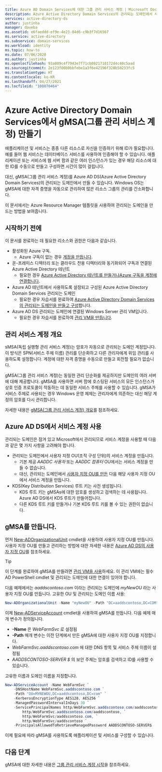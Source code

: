 ```yaml
---
title: Azure AD Domain Services에 대한 그룹 관리 서비스 계정 | Microsoft Docs
description: Azure Active Directory Domain Services의 관리되는 도메인에서 사용할 gMSA(그룹 관리 서비스 계정)를 만드는 방법 알아보기
services: active-directory-ds
author: justinha
manager: daveba
ms.assetid: e6faeddd-ef9e-4e23-84d6-c9b3f7d16567
ms.service: active-directory
ms.subservice: domain-services
ms.workload: identity
ms.topic: how-to
ms.date: 07/06/2020
ms.author: justinha
ms.openlocfilehash: 93a809c4f7943e7f71cb0821718172d4c40c5aad
ms.sourcegitcommit: 2e123f00b9bbfebe1a3f6e42196f328b50233fc5
ms.translationtype: HT
ms.contentlocale: ko-KR
ms.lasthandoff: 04/27/2021
ms.locfileid: "108070464"
---
```

# <a name="create-a-group-managed-service-account-gmsa-in-azure-active-directory-domain-services"></a>Azure Active Directory Domain Services에서 gMSA(그룹 관리 서비스 계정) 만들기

애플리케이션 및 서비스는 종종 다른 리소스로 자신을 인증하기 위해 ID가 필요합니다. 예를 들어 웹 서비스는 데이터베이스 서비스를 사용하여 인증해야 할 수 있습니다. 애플리케이션 또는 서비스에 웹 서버 팜과 같은 여러 인스턴스가 있는 경우 해당 리소스에 대한 ID를 수동으로 만들고 구성하면 시간이 많이 걸립니다.

대신, gMSA(그룹 관리 서비스 계정)를 Azure AD DS(Azure Active Directory Domain Services)의 관리되는 도메인에서 만들 수 있습니다. Windows OS는 gMSA에 대한 자격 증명을 자동으로 관리하여 많은 리소스 그룹의 관리를 간소화합니다.

이 문서에서는 Azure Resource Manager 템플릿을 사용하여 관리되는 도메인을 만드는 방법을 보여줍니다.

## <a name="before-you-begin"></a>시작하기 전에

이 문서를 완료하는 데 필요한 리소스와 권한은 다음과 같습니다.

* 활성화된 Azure 구독.
    * Azure 구독이 없는 경우 [계정을 만듭니다](https://azure.microsoft.com/free/?WT.mc_id=A261C142F).
* 온-프레미스 디렉터리 또는 클라우드 전용 디렉터리와 동기화되어 구독과 연결된 Azure Active Directory 테넌트
    * 필요한 경우 [Azure Active Directory 테넌트를 만들거나][create-azure-ad-tenant][Azure 구독을 계정에 연결합니다][associate-azure-ad-tenant].
* Azure AD 테넌트에서 사용하도록 설정되고 구성된 Azure Active Directory Domain Services 관리되는 도메인
    * 필요한 경우 자습서를 완료하여 [Azure Active Directory Domain Services의 관리되는 도메인을 만들고 구성][create-azure-ad-ds-instance]합니다.
* Azure AD DS 관리되는 도메인에 연결된 Windows Server 관리 VM입니다.
    * 필요한 경우 자습서를 완료하여 [관리 VM을 만듭니다][tutorial-create-management-vm].

## <a name="managed-service-accounts-overview"></a>관리 서비스 계정 개요

sMSA(독립 실행형 관리 서비스 계정)는 암호가 자동으로 관리되는 도메인 계정입니다. 이 방식은 SPN(서비스 주체 이름) 관리를 단순화하고 다른 관리자에게 위임 관리를 사용하도록 설정합니다. 계정에 대한 자격 증명을 수동으로 만들고 회전할 필요가 없습니다.

gMSA(그룹 관리 서비스 계정)는 동일한 관리 단순화를 제공하지만 도메인의 여러 서버에 대해 제공합니다. gMSA를 사용하면 서버 팜에 호스팅된 서비스의 모든 인스턴스가 상호 인증 프로토콜이 작동하는 데 동일한 서비스 주체를 사용할 수 있습니다. gMSA가 서비스 주체로 사용되는 경우 Windows 운영 체제는 관리자에게 의존하는 대신 해당 계정의 암호를 다시 관리합니다.

자세한 내용은 [gMSA(그룹 관리 서비스 계정) 개요][gmsa-overview]를 참조하세요.

## <a name="using-service-accounts-in-azure-ad-ds"></a>Azure AD DS에서 서비스 계정 사용

관리되는 도메인은 잠겨 있고 Microsoft에서 관리되므로 서비스 계정을 사용할 때 다음과 같은 몇 가지 사항을 고려해야 합니다.

* 관리되는 도메인에서 사용자 지정 OU(조직 구성 단위)의 서비스 계정을 만듭니다.
    * 기본 제공 *AADDC 사용자* 또는 *AADDC 컴퓨터* OU에서는 서비스 계정을 만들 수 없습니다.
    * 대신, 관리되는 도메인에서 [사용자 지정 OU를 만든][create-custom-ou] 다음 해당 사용자 지정 OU에서 서비스 계정을 만듭니다.
* KDS(Key Distribution Services) 루트 키는 사전 생성됩니다.
    * KDS 루트 키는 gMSAs에 대한 암호를 생성하고 검색하는 데 사용됩니다. Azure AD DS에서 KDS 루트가 만들어집니다.
    * 다른 KDS 루트 키를 만들거나 기본 KDS 루트 키를 볼 수 있는 권한이 없습니다.

## <a name="create-a-gmsa"></a>gMSA를 만듭니다.

먼저 [New-ADOrganizationalUnit][New-AdOrganizationalUnit] cmdlet을 사용하여 사용자 지정 OU를 만듭니다. 사용자 지정 OU를 만들고 관리하는 방법에 대한 자세한 내용은 [Azure AD DS의 사용자 지정 OU][create-custom-ou]를 참조하세요.

> [!TIP]
> 이 단계를 완료하여 gMSA를 만들려면 [관리 VM을 사용][tutorial-create-management-vm]하세요. 이 관리 VM에는 필수 AD PowerShell cmdlet 및 관리되는 도메인에 대한 연결이 있어야 합니다.

다음 예제에서는 *aaddscontoso.com* 이라는 관리되는 도메인에 *myNewOU* 라는 사용자 지정 OU를 만듭니다. 고유한 OU 및 관리되는 도메인 이름 사용:

```powershell
New-ADOrganizationalUnit -Name "myNewOU" -Path "DC=aaddscontoso,DC=COM"
```

이제 [New-ADServiceAccount][New-ADServiceAccount] cmdlet을 사용하여 gMSA를 만듭니다. 다음 예제 매개 변수가 정의됩니다.

* **-Name** 은 *WebFarmSvc* 로 설정됨
* **-Path** 매개 변수는 이전 단계에서 만든 gMSA에 대한 사용자 지정 OU를 지정합니다.
* *WebFarmSvc.aaddscontoso.com* 에 대한 DNS 항목 및 서비스 주체 이름이 설정됨
* *AADDSCONTOSO-SERVER $* 의 보안 주체는 암호를 검색하고 ID를 사용할 수 있습니다.

고유한 이름과 도메인 이름을 지정합니다.

```powershell
New-ADServiceAccount -Name WebFarmSvc `
    -DNSHostName WebFarmSvc.aaddscontoso.com `
    -Path "OU=MYNEWOU,DC=aaddscontoso,DC=com" `
    -KerberosEncryptionType AES128, AES256 `
    -ManagedPasswordIntervalInDays 30 `
    -ServicePrincipalNames http/WebFarmSvc.aaddscontoso.com/aaddscontoso.com, `
        http/WebFarmSvc.aaddscontoso.com/aaddscontoso, `
        http/WebFarmSvc/aaddscontoso.com, `
        http/WebFarmSvc/aaddscontoso `
    -PrincipalsAllowedToRetrieveManagedPassword AADDSCONTOSO-SERVER$
```

이제 필요에 따라 gMSA를 사용하도록 애플리케이션 및 서비스를 구성할 수 있습니다.

## <a name="next-steps"></a>다음 단계

gMSA에 대한 자세한 내용은 [그룹 관리 서비스 계정 시작][gmsa-start]을 참조하세요.

<!-- INTERNAL LINKS -->
[create-azure-ad-tenant]: ../active-directory/fundamentals/sign-up-organization.md
[associate-azure-ad-tenant]: ../active-directory/fundamentals/active-directory-how-subscriptions-associated-directory.md
[create-azure-ad-ds-instance]: tutorial-create-instance.md
[tutorial-create-management-vm]: tutorial-create-management-vm.md
[create-custom-ou]: create-ou.md

<!-- EXTERNAL LINKS -->
[New-ADOrganizationalUnit]: /powershell/module/activedirectory/new-adorganizationalunit
[New-ADServiceAccount]: /powershell/module/activedirectory/New-AdServiceAccount
[gmsa-overview]: /windows-server/security/group-managed-service-accounts/group-managed-service-accounts-overview
[gmsa-start]: /windows-server/security/group-managed-service-accounts/getting-started-with-group-managed-service-accounts
